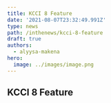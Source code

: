 ```yaml
---
title: KCCI 8 Feature
date: '2021-08-07T23:32:49.991Z'
type: news
path: /inthenews/kcci-8-feature
draft: true
authors:
  - alyysa-makena
hero:
  image: ../images/image.png
---
```

## KCCI 8 Feature